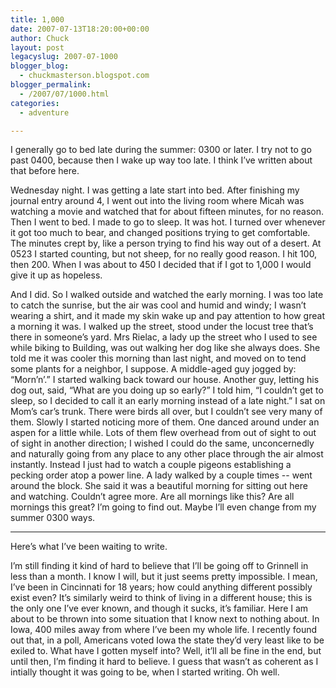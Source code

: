 ```yaml
---
title: 1,000
date: 2007-07-13T18:20:00+00:00
author: Chuck
layout: post
legacyslug: 2007-07-1000
blogger_blog:
  - chuckmasterson.blogspot.com
blogger_permalink:
  - /2007/07/1000.html
categories:
  - adventure

---
```

I generally go to bed late during the summer: 0300 or later. I try not to go
past 0400, because then I wake up way too late. I think I’ve written about that
before here.

Wednesday night. I was getting a late start into bed. After finishing my
journal entry around 4, I went out into the living room where Micah was
watching a movie and watched that for about fifteen minutes, for no reason.
Then I went to bed. I made to go to sleep. It was hot. I turned over whenever
it got too much to bear, and changed positions trying to get comfortable. The
minutes crept by, like a person trying to find his way out of a desert. At 0523
I started counting, but not sheep, for no really good reason. I hit 100, then
200\. When I was about to 450 I decided that if I got to 1,000 I would give it
up as hopeless.

And I did. So I walked outside and watched the early morning. I was too late to
catch the sunrise, but the air was cool and humid and windy; I wasn’t wearing a
shirt, and it made my skin wake up and pay attention to how great a morning it
was. I walked up the street, stood under the locust tree that’s there in
someone’s yard. Mrs Rielac, a lady up the street who I used to see while biking
to Building, was out walking her dog like she always does. She told me it was
cooler this morning than last night, and moved on to tend some plants for a
neighbor, I suppose. A middle-aged guy jogged by: “Morn’n’.” I started walking
back toward our house. Another guy, letting his dog out, said, “What are you
doing up so early?” I told him, “I couldn’t get to sleep, so I decided to call
it an early morning instead of a late night.” I sat on Mom’s car’s trunk. There
were birds all over, but I couldn’t see very many of them. Slowly I started
noticing more of them. One danced around under an aspen for a little while.
Lots of them flew overhead from out of sight to out of sight in another
direction; I wished I could do the same, unconcernedly and naturally going from
any place to any other place through the air almost instantly. Instead I just
had to watch a couple pigeons establishing a pecking order atop a power line. A
lady walked by a couple times -- went around the block. She said it was a
beautiful morning for sitting out here and watching. Couldn’t agree more. Are
all mornings like this? Are all mornings this great? I’m going to find out.
Maybe I’ll even change from my summer 0300 ways.

* * *

Here’s what I’ve been waiting to write.

I’m still finding it kind of hard to believe that I’ll be going off to Grinnell
in less than a month. I know I will, but it just seems pretty impossible. I
mean, I’ve been in Cincinnati for 18 years; how could anything different
possibly exist even? It’s similarly weird to think of living in a different
house; this is the only one I’ve ever known, and though it sucks, it’s
familiar. Here I am about to be thrown into some situation that I know next to
nothing about. In Iowa, 400 miles away from where I’ve been my whole life. I
recently found out that, in a poll, Americans voted Iowa the state they’d very
least like to be exiled to. What have I gotten myself into? Well, it’ll all be
fine in the end, but until then, I’m finding it hard to believe. I guess that
wasn’t as coherent as I intially thought it was going to be, when I started
writing. Oh well.
